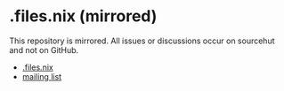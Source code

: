 # .files.nix (mirrored)

This repository is mirrored. All issues or discussions occur on sourcehut and
not on GitHub.

- [.files.nix][repo]
- [mailing list][ml]

[repo]: https://git.sr.ht/~rogeruiz/.files.nix
[ml]: https://lists.sr.ht/~rogeruiz/bandeja-paisa
